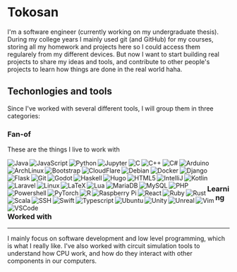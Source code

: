 # Tokosan

I'm a software engineer (currently working on my undergraduate thesis). During my college years I mainly used git (and GitHub) for my courses, storing all my homework and projects here so I could access them regularely from my different devices. But now I want to start building real projects to share my ideas and tools, and contribute to other people's projects to learn how things are done in the real world haha.

## Techonlogies and tools

Since I've worked with several different tools, I will group them in three categories:

### Fan-of

These are the things I live to work with

<link rel="stylesheet" type='text/css' href="https://cdn.jsdelivr.net/gh/devicons/devicon@latest/devicon.min.css" />
<link rel="stylesheet" type='text/css' href="./styles.css" />

[<img alt="Java" align="left"  class="icon" src="https://cdn.jsdelivr.net/gh/devicons/devicon@latest/icons/java/java-original.svg" />](https://www.java.com/)
[<img alt="JavaScript" align="left"  class="icon" src="https://cdn.jsdelivr.net/gh/devicons/devicon@latest/icons/javascript/javascript-original.svg" />](https://developer.mozilla.org/en-US/docs/Web/JavaScript)
[<img alt="Python" align="left"  class="icon" src="https://cdn.jsdelivr.net/gh/devicons/devicon@latest/icons/python/python-original.svg" />](https://www.python.org/)
[<img alt="Jupyter" align="left"  class="icon" src="https://cdn.jsdelivr.net/gh/devicons/devicon@latest/icons/jupyter/jupyter-original.svg" />](https://jupyter.org/)
[<img alt="C" align="left"  class="icon" src="https://cdn.jsdelivr.net/gh/devicons/devicon@latest/icons/c/c-original.svg" />](https://www.learn-c.org/)
[<img alt="C++" align="left"  class="icon" src="https://cdn.jsdelivr.net/gh/devicons/devicon@latest/icons/cplusplus/cplusplus-original.svg" />](https://cplusplus.com/)
[<img alt="C#" align="left"  class="icon" src="https://cdn.jsdelivr.net/gh/devicons/devicon@latest/icons/csharp/csharp-original.svg" />](https://dotnet.microsoft.com/en-us/languages/csharp)
[<img alt="Arduino" align="left"  class="icon" src="https://cdn.jsdelivr.net/gh/devicons/devicon@latest/icons/arduino/arduino-original.svg" />]()
[<img alt="ArchLinux" align="left"  class="icon" src="https://cdn.jsdelivr.net/gh/devicons/devicon@latest/icons/archlinux/archlinux-original.svg" />]()
[<img alt="Bootstrap" align="left"  class="icon" src="https://cdn.jsdelivr.net/gh/devicons/devicon@latest/icons/bootstrap/bootstrap-original.svg" />]()
[<img alt="CloudFlare" align="left"  class="icon" src="https://cdn.jsdelivr.net/gh/devicons/devicon@latest/icons/cloudflare/cloudflare-original.svg" />]()
[<img alt="Debian" align="left"  class="icon" src="https://cdn.jsdelivr.net/gh/devicons/devicon@latest/icons/debian/debian-original.svg" />]()
[<img alt="Docker" align="left"  class="icon" src="https://cdn.jsdelivr.net/gh/devicons/devicon@latest/icons/docker/docker-original.svg" />]()
[<img alt="Django" align="left"  class="icon" src="https://cdn.jsdelivr.net/gh/devicons/devicon@latest/icons/django/django-plain.svg" />]()
[<img alt="Flask" align="left"  class="icon" src="https://cdn.jsdelivr.net/gh/devicons/devicon@latest/icons/flask/flask-original.svg" />]()
[<img alt="Git" align="left"  class="icon" src="https://cdn.jsdelivr.net/gh/devicons/devicon@latest/icons/git/git-original.svg" />]()
[<img alt="Godot" align="left"  class="icon" src="https://cdn.jsdelivr.net/gh/devicons/devicon@latest/icons/godot/godot-original.svg" />]()
[<img alt="Haskell" align="left"  class="icon" src="https://cdn.jsdelivr.net/gh/devicons/devicon@latest/icons/haskell/haskell-original.svg" />]()
[<img alt="Hugo" align="left"  class="icon" src="https://cdn.jsdelivr.net/gh/devicons/devicon@latest/icons/hugo/hugo-original.svg" />]()
[<img alt="HTML5" align="left"  class="icon" src="https://cdn.jsdelivr.net/gh/devicons/devicon@latest/icons/html5/html5-original.svg" />]()
[<img alt="IntelliJ" align="left"  class="icon" src="https://cdn.jsdelivr.net/gh/devicons/devicon@latest/icons/intellij/intellij-original.svg" />]()
[<img alt="Kotlin" align="left"  class="icon" src="https://cdn.jsdelivr.net/gh/devicons/devicon@latest/icons/kotlin/kotlin-original.svg" />]()
[<img alt="Laravel" align="left"  class="icon" src="https://cdn.jsdelivr.net/gh/devicons/devicon@latest/icons/laravel/laravel-original.svg" />]()
[<img alt="Linux" align="left"  class="icon" src="https://cdn.jsdelivr.net/gh/devicons/devicon@latest/icons/linux/linux-original.svg" />]()
[<img alt="LaTeX" align="left"  class="icon" src="https://cdn.jsdelivr.net/gh/devicons/devicon@latest/icons/latex/latex-original.svg" />]()
[<img alt="Lua" align="left"  class="icon" src="https://cdn.jsdelivr.net/gh/devicons/devicon@latest/icons/lua/lua-original.svg" />]()
[<img alt="MariaDB" align="left"  class="icon" src="https://cdn.jsdelivr.net/gh/devicons/devicon@latest/icons/mariadb/mariadb-original.svg" />]()
[<img alt="MySQL" align="left"  class="icon" src="https://cdn.jsdelivr.net/gh/devicons/devicon@latest/icons/mysql/mysql-original.svg" />]()
[<img alt="PHP" align="left"  class="icon" src="https://cdn.jsdelivr.net/gh/devicons/devicon@latest/icons/php/php-original.svg" />]()
[<img alt="Powershell" align="left"  class="icon" src="https://cdn.jsdelivr.net/gh/devicons/devicon@latest/icons/powershell/powershell-original.svg" />]()
[<img alt="PyTorch" align="left"  class="icon" src="https://cdn.jsdelivr.net/gh/devicons/devicon@latest/icons/pytorch/pytorch-original.svg" />]()
[<img alt="R" align="left"  class="icon" src="https://cdn.jsdelivr.net/gh/devicons/devicon@latest/icons/r/r-original.svg" />]()
[<img alt="Raspberry Pi" align="left"  class="icon" src="https://cdn.jsdelivr.net/gh/devicons/devicon@latest/icons/raspberrypi/raspberrypi-original.svg" />]()
[<img alt="React" align="left"  class="icon" src="https://cdn.jsdelivr.net/gh/devicons/devicon@latest/icons/react/react-original.svg" />]()
[<img alt="Ruby" align="left"  class="icon" src="https://cdn.jsdelivr.net/gh/devicons/devicon@latest/icons/ruby/ruby-original.svg" />]()
[<img alt="Rust" align="left"  class="icon" src="https://cdn.jsdelivr.net/gh/devicons/devicon@latest/icons/rust/rust-original.svg" />]()
[<img alt="Scala" align="left"  class="icon" src="https://cdn.jsdelivr.net/gh/devicons/devicon@latest/icons/scala/scala-original.svg" />]()
[<img alt="SSH" align="left"  class="icon" src="https://cdn.jsdelivr.net/gh/devicons/devicon@latest/icons/ssh/ssh-original-wordmark.svg" />]()
[<img alt="Swift" align="left"  class="icon" src="https://cdn.jsdelivr.net/gh/devicons/devicon@latest/icons/swift/swift-original.svg" />]()
[<img alt="Typescript" align="left"  class="icon" src="https://cdn.jsdelivr.net/gh/devicons/devicon@latest/icons/typescript/typescript-original.svg" />]()
[<img alt="Ubuntu" align="left"  class="icon" src="https://cdn.jsdelivr.net/gh/devicons/devicon@latest/icons/ubuntu/ubuntu-original.svg" />]()
[<img alt="Unity" align="left"  class="icon" src="https://cdn.jsdelivr.net/gh/devicons/devicon@latest/icons/unity/unity-original.svg" />]()
[<img alt="Unreal" align="left"  class="icon" src="https://cdn.jsdelivr.net/gh/devicons/devicon@latest/icons/unrealengine/unrealengine-original.svg" />]()
[<img alt="Vim" align="left"  class="icon" src="https://cdn.jsdelivr.net/gh/devicons/devicon@latest/icons/vim/vim-original.svg" />]()
[<img alt="VSCode" align="left"  class="icon" src="https://img.icons8.com/?size=100&id=0OQR1FYCuA9f&format=png&color=000000" />]()
<br/>
<br/>

### Learning

### Worked with

---

I mainly focus on software development and low level programming, which is what I really like. I've also worked with circuit simulation tools to understand how CPU work, and how do they interact with other components in our computers.

<!--
**Tokosan/Tokosan** is a ✨ _special_ ✨ repository because its `README.md` (this file) appears on your GitHub profile.

Here are some ideas to get you started:

- 🔭 I’m currently working on ...
- 🌱 I’m currently learning ...
- 👯 I’m looking to collaborate on ...
- 🤔 I’m looking for help with ...
- 💬 Ask me about ...
- 📫 How to reach me: ...
- 😄 Pronouns: ...
- ⚡ Fun fact: ...
-->
